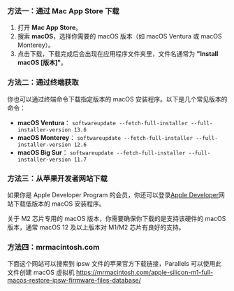 ### 方法一：通过 Mac App Store 下载

1. 打开 **Mac App Store**。
2. 搜索 **macOS**，选择你需要的 macOS 版本（如 macOS Ventura 或 macOS Monterey）。
3. 点击下载，下载完成后会出现在应用程序文件夹里，文件名通常为 **"Install macOS [版本]"**。

### 方法二：通过终端获取

你也可以通过终端命令下载指定版本的 macOS 安装程序。以下是几个常见版本的命令：

- **macOS Ventura**：
    `softwareupdate --fetch-full-installer --full-installer-version 13.6`
- **macOS Monterey**：
    `softwareupdate --fetch-full-installer --full-installer-version 12.6`
- **macOS Big Sur**：
    `softwareupdate --fetch-full-installer --full-installer-version 11.7`

### 方法三：从苹果开发者网站下载

如果你是 Apple Developer Program 的会员，你还可以登录[Apple Developer](https://developer.apple.com/download/more/)网站下载低版本的 macOS 安装程序。

关于 M2 芯片专用的 macOS 版本，你需要确保你下载的是支持该硬件的 macOS 版本，通常 macOS 12 及以上版本对 M1/M2 芯片有良好的支持。

### 方法四：mrmacintosh.com

下面这个网站可以搜索到 ipsw 文件的苹果官方下载链接，Parallels 可以使用此文件创建 macOS 虚拟机
https://mrmacintosh.com/apple-silicon-m1-full-macos-restore-ipsw-firmware-files-database/

